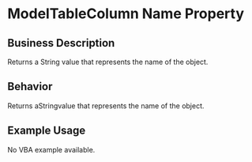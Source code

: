 # ModelTableColumn Name Property

## Business Description
Returns a String value that represents the name of the object.

## Behavior
Returns aStringvalue that represents the name of the object.

## Example Usage
No VBA example available.